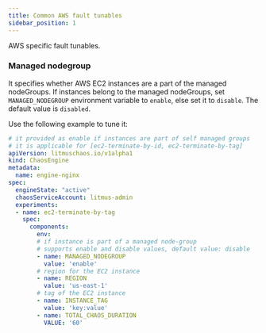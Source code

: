```yaml
---
title: Common AWS fault tunables
sidebar_position: 1
---
```

AWS specific fault tunables.

### Managed nodegroup

It specifies whether AWS EC2 instances are a part of the managed nodeGroups. If instances belong to the managed nodeGroups, set `MANAGED_NODEGROUP` environment variable to `enable`, else set it to `disable`. The default value is `disabled`.

Use the following example to tune it:

[embedmd]:# (./static/manifests/common/managed-nodegroup.yaml yaml)
```yaml
# it provided as enable if instances are part of self managed groups
# it is applicable for [ec2-terminate-by-id, ec2-terminate-by-tag]
apiVersion: litmuschaos.io/v1alpha1
kind: ChaosEngine
metadata:
  name: engine-nginx
spec:
  engineState: "active"
  chaosServiceAccount: litmus-admin
  experiments:
  - name: ec2-terminate-by-tag
    spec:
      components:
        env:
        # if instance is part of a managed node-group
        # supports enable and disable values, default value: disable
        - name: MANAGED_NODEGROUP
          value: 'enable'
        # region for the EC2 instance
        - name: REGION
          value: 'us-east-1'
        # tag of the EC2 instance
        - name: INSTANCE_TAG
          value: 'key:value'
        - name: TOTAL_CHAOS_DURATION
          VALUE: '60'
```
